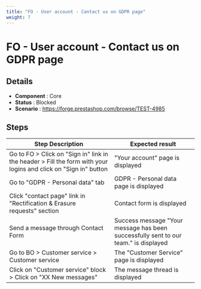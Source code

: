 ```yaml
---
title: "FO - User account - Contact us on GDPR page"
weight: 7
---
```


# FO - User account - Contact us on GDPR page
## Details
* **Component** : Core
* **Status** : Blocked
* **Scenario** : https://forge.prestashop.com/browse/TEST-4985

## Steps
| Step Description | Expected result |
| ----- | ----- |
| Go to FO > Click on "Sign in" link in the header > Fill the form with your logins and click on "Sign in" button | "Your account" page is displayed |
| Go to "GDPR - Personal data" tab | GDPR - Personal data page is displayed |
| Click "contact page" link in "Rectification & Erasure requests" section | Contact form is displayed |
| Send a message through Contact Form | Success message "Your message has been successfully sent to our team." is displayed |
| Go to BO > Customer service > Customer service | The "Customer Service" page is displayed |
| Click on "Customer service" block > Click on "XX New messages" | The message thread is displayed |